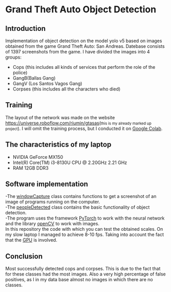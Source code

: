 <h1>Grand Theft Auto Object Detection</h1>
<!-- <video src='video1.mov' width=180/> | <video src='video2.mp4' width=180/> -->
<h2>Introduction</h2>
<p>Implementation of object detection on the model yolo v5 based on images obtained from the game Grand Theft Auto: San Andreas. 
Datebase consists of 1397 screenshots from the game. I have divided the images into 4 groups:
</p>
<ul>
<li>Cops (this includes all kinds of services that perform the role of the police)</li>
<li>GangB(Ballas Gang)</li>
<li>GangV (Los Santos Vagos Gang)</li>
<LI>Corpses (this includes all the characters who died)</li>
</ul>
<h2>Training</h2>
<p>
The layout of the network was made on the website <a href="https://universe.roboflow.com/riumin/gtasas#">https://universe.roboflow.com/riumin/gtasas</a>(<small>this is my already marked up project</small>). 
I will omit the training process, but I conducted it on <a href="https://colab.research.google.com/github/ultralytics/yolov5/blob/master/tutorial.ipynb#">Google Colab</a>.
<h2>The characteristics of my laptop</h2>
<ul>
    <li>NVIDIA GeForce MX150</li>
    <li>Intel(R) Core(TM) i3-8130U CPU @ 2.20GHz 2.21 GHz</li>
    <LI>RAM 12GB DDR3</li>
</ul>
<h2>Software implementation</h2>
-The <a href="https://github.com/RiuminIa/GTA_ObjectDetectionWithYoloV5/blob/master/WindowCapture.py#">windowCapture</a> class contains functions to get a screenshot of an image of programs running on the computer.<br>
-The <a href="https://github.com/RiuminIa/GTA_ObjectDetectionWithYoloV5/blob/master/peopleDetectedGta.py">peopleDetected</a> class contains the basic functionality of object detection.<br>
-The program uses the framework <a href="https://pytorch.org/#">PyTorch</a> to work with the neural network and the library <a href="https://opencv.org/#">openCV</a> to work with images.<br>
In this repository the code with which you can test the obtained scales. On my slow laptop I managed to achieve 8-10 fps. Taking into account the fact that the <a href="https://github.com/RiuminIa/GTA_ObjectDetectionWithYoloV5/blob/master/peopleDetectedGta.py#L10">GPU</a> is involved.</p>
<h2>Conclusion</h2>
<p>Most successfully detected cops and corpses. This is due to the fact that for these classes had the most images. 
Also a very high percentage of false positives, as I in my data base almost no images in which there are no classes.</p>
